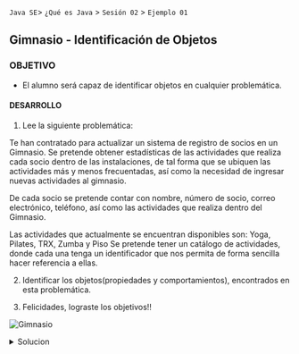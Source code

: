 
`Java SE`> `¿Qué es Java` > `Sesión 02` > `Ejemplo 01`

## Gimnasio - Identificación de Objetos

### OBJETIVO

- El alumno será capaz de identificar objetos en cualquier problemática.

#### DESARROLLO

1. Lee la siguiente problemática:

Te han contratado para actualizar un sistema de registro de socios en un Gimnasio.
Se pretende obtener estadísticas de las actividades que realiza cada socio dentro de las instalaciones, de tal forma que se ubiquen las actividades más y menos frecuentadas, así como la necesidad de ingresar nuevas actividades al gimnasio.

De cada socio se pretende contar con nombre, número de socio, correo electrónico, teléfono, así como las actividades que realiza dentro del Gimnasio.

Las actividades que actualmente se encuentran disponibles son: Yoga, Pilates, TRX, Zumba y Piso
Se pretende tener un catálogo de actividades, donde cada una tenga un identificador que nos permita de forma sencilla hacer referencia a ellas.

2. Identificar los objetos(propiedades y comportamientos), encontrados en esta problemática.

3. Felicidades, lograste los objetivos!!

![Gimnasio](https://user-images.githubusercontent.com/56565204/67173656-0a44ed00-f385-11e9-8a1e-06f174f2f406.jpg)

<details>
	<summary>Solucion</summary>
	<p> 1. Leer problemática. </p>
	<p> 2. Crear una lista con los objetos identificados, así como sus propiedades y comportamientos. </p>
	<p> Solución - objetos encontrados: Actividades & Socio </p>
</details>


